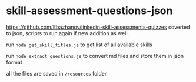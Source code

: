 # skill-assessment-questions-json
https://github.com/Ebazhanov/linkedin-skill-assessments-quizzes coverted to json, scripts to run again if new addition as well.


run `node get_skill_titles.js` to get list of all available skills

run `node extract_questions.js` to convert md files and store them in json format

all the files are saved in `/resources` folder
